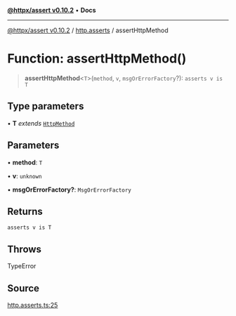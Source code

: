 [**@httpx/assert v0.10.2**](../../README.md) • **Docs**

***

[@httpx/assert v0.10.2](../../README.md) / [http.asserts](../README.md) / assertHttpMethod

# Function: assertHttpMethod()

> **assertHttpMethod**\<`T`\>(`method`, `v`, `msgOrErrorFactory`?): `asserts v is T`

## Type parameters

• **T** *extends* [`HttpMethod`](../../http.types/type-aliases/HttpMethod.md)

## Parameters

• **method**: `T`

• **v**: `unknown`

• **msgOrErrorFactory?**: `MsgOrErrorFactory`

## Returns

`asserts v is T`

## Throws

TypeError

## Source

[http.asserts.ts:25](https://github.com/belgattitude/httpx/blob/c2b4400d3e1e7ce81677911e5629c323b752b635/packages/assert/src/http.asserts.ts#L25)
